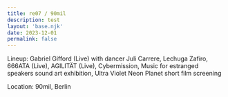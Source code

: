 ```yaml
---
title: re07 / 90mil
description: test
layout: 'base.njk'
date: 2023-12-01
permalink: false
---
```


Lineup: Gabriel Gifford (Live) with dancer Juli Carrere, Lechuga Zafiro, 666ATA (Live), AGILITÄT (Live), Cybermission, Music for estranged speakers sound art exhibition, Ultra Violet Neon Planet short film screening

Location: 90mil, Berlin